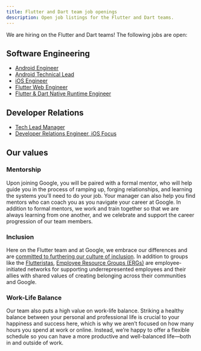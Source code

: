 ```yaml
---
title: Flutter and Dart team job openings
description: Open job listings for the Flutter and Dart teams.
---
```


We are hiring on the Flutter and Dart teams!
The following jobs are open:

## Software Engineering

* [Android Engineer]({{site.url}}/jobs/android)
* [Android Technical Lead]({{site.url}}/jobs/android_tl)
* [iOS Engineer]({{site.url}}/jobs/ios)
* [Flutter Web Engineer]({{site.url}}/jobs/engine_web)
* [Flutter & Dart Native Runtime Engineer]({{site.url}}/jobs/native_runtime)

## Developer Relations

* [Tech Lead Manager]({{site.url}}/jobs/tlm)
* [Developer Relations Engineer, iOS Focus]({{site.url}}/jobs/dre)

## Our values

### Mentorship

Upon joining Google, you will be paired with a formal mentor,
who will help guide you in the process of ramping up, forging relationships,
and learning the systems you’ll need to do your job.
Your manager can also help you find mentors who can coach you
as you navigate your career at Google. In addition to formal mentors,
we work and train together so that we are always learning from one another,
and we celebrate and support the career progression of our team members.

### Inclusion

Here on the Flutter team and at Google, we embrace our differences
and are [committed to furthering our culture of inclusion](https://flutter.dev/culture).
In addition to groups like the [Flutteristas](https://flutteristas.org/),
[Employee Resource Groups (ERGs)](https://diversity.google/commitments/)
are employee-initiated networks for supporting underrepresented employees
and their allies with shared values of creating belonging
across their communities and Google.

### Work-Life Balance

Our team also puts a high value on work-life balance.
Striking a healthy balance between your personal and professional life
is crucial to your happiness and success here, which is why we aren’t focused
on how many hours you spend at work or online. Instead,
we’re happy to offer a flexible schedule so you can have a more productive and
well-balanced life—both in and outside of work.

